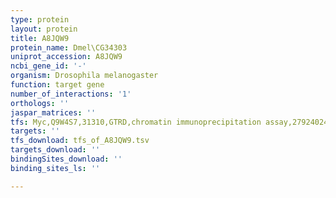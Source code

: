 ```yaml
---
type: protein
layout: protein
title: A8JQW9
protein_name: Dmel\CG34303
uniprot_accession: A8JQW9
ncbi_gene_id: '-'
organism: Drosophila melanogaster
function: target gene
number_of_interactions: '1'
orthologs: ''
jaspar_matrices: ''
tfs: Myc,Q9W4S7,31310,GTRD,chromatin immunoprecipitation assay,27924024%5Buid%5D,No
targets: ''
tfs_download: tfs_of_A8JQW9.tsv
targets_download: ''
bindingSites_download: ''
binding_sites_ls: ''

---
```

